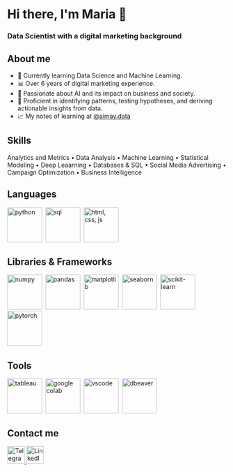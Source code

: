 <div id-"header' align-"center">
<h1> Hi there, I'm Maria 👋 </h1>
<h3> Data Scientist with a digital marketing background </h3>
</div>

<h2>About me</h2>

- 🌱 Currently learning Data Science and Machine Learning.
- 📊 Over 6 years of digital marketing experience.
- 🧠 Passionate about AI and its impact on business and society.
- 🎯 Proficient in identifying patterns, testing hypotheses, and deriving actionable insights from data.
- 📈 My notes of learning at <a href="https://www.instagram.com/aimay.data">@aimay.data</a>

<h2>Skills</h2>
Analytics and Metrics • Data Analysis • Machine Learning • Statistical Modeling • Deep Leaarning • Databases & SQL • Social Media Advertising • Campaign Optimization • Business Intelligence

<h2> Languages </h2>

<img src="https://drive.google.com/uc?id=1rN2hPQxztyIxGrw3806a2EDUvSOJoNj9" title="python" width="80" height="80" />&nbsp;
<img src="https://drive.google.com/uc?id=16hc1Q6Dt4bY4_5Eo-W9v_Bp5fgj4yQq4" title="sql" width="80" height="80" />&nbsp;
<img src="https://drive.google.com/uc?id=10CFtVncFA23BuyiXunyHoMSxIHFhiaax" title="html, css, js" width="80" height="80" />&nbsp;
          
<h2>Libraries & Frameworks</h2>

<img src="https://drive.google.com/uc?id=1nggbFoPoL7Gk3kvt-Pe7TeIwaDnMRqud" title="numpy" width="80" height="80" />&nbsp;
<img src="https://drive.google.com/uc?id=1zhEM-AgcSR5IMa-6Q5YiO0Jmp93oi97x" title="pandas" width="80" height="80" />&nbsp;
<img src="https://drive.google.com/uc?id=1DmcXlLyG3OW0TDbzaqobGG08GsWRdkYs" title="matplotlib" width="80" height="80" />&nbsp;
<img src="https://drive.google.com/uc?id=1rgPhHpAsw78qV2v611vhta8Rf9vsXKrt" title="seaborn" width="80" height="80" />&nbsp;
<img src="https://drive.google.com/uc?id=18FwBxlOztgD2GlhZcRR9xEW6M6knw2vg" title="scikit-learn" width="80" height="80" />&nbsp;
<img src="https://drive.google.com/uc?id=1EdW93KsLhIEdj3OAo0d-C1kTdLSy1cGx" title="pytorch" width="80" height="80" />&nbsp;

<h2>Tools</h2>

<img src="https://drive.google.com/uc?id=1zVPpDKVEqMDHHj-hBTDSu4psXFFWBum0" title="tableau" width="80" height="80" />&nbsp;
<img src="https://drive.google.com/uc?id=1W0xfcHLvJ8VxWaWbOKA2Bp_rj3feH3CZ" title="google colab" width="80" height="80" />&nbsp;
<img src="https://drive.google.com/uc?id=1pKcST16skPDl6zomP8iy8bnDpdddBBRa" title="vscode" width="80" height="80" />&nbsp;
<img src="https://drive.google.com/uc?id=1okjAtlVf--GEE7RC9KnAV2pUyNzYaOWl" title="dbeaver" width="80" height="80" />&nbsp;
      
<h2>Contact me</h2>  

<div class="contact-links">
    <a href="https://t.me/maymiya">
        <img src="https://drive.google.com/uc?id=1em8YPRIolGnua8Q23nzay7KTKsZgodbZ" alt="Telegram" style="width: auto; height: 40px;" />
    </a>
    <a href="https://linkedin.com/in/anikanovama">
        <img src="https://cdn.icon-icons.com/icons2/2530/PNG/512/linkedin_button_icon_151847.png" alt="LinkedIn" style="width: auto; height: 40px;" />
    </a>
</div>

